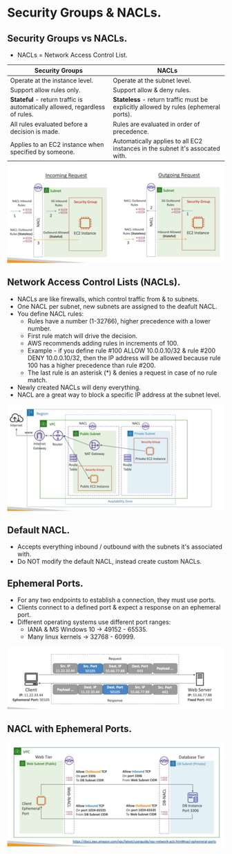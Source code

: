 # **Security Groups & NACLs.**

## **Security Groups vs NACLs.**

* NACLs = Network Access Control List.

| Security Groups  | NACLs  |
|---|---|
| Operate at the instance level.  | Operate at the subnet level.  |
| Support allow rules only.  | Support allow & deny rules.  |
| **Stateful** - return traffic is automatically allowed, regardless of rules.  | **Stateless** - return traffic must be explicitly allowed by rules (ephemeral ports).  |
| All rules evaluated before a decision is made.  | Rules are evaluated in order of precedence.  |
| Applies to an EC2 instance when specified by someone.  | Automatically applies to all EC2 instances in the subnet it's assocated with.  |

<img src='./images/InboundVsOutboundNACL.png'>

## **Network Access Control Lists (NACLs).**

* NACLs are like firewalls, which control traffic from & to subnets.
* One NACL per subnet, new subnets are assigned to the deafult NACL.
* You define NACL rules:
    * Rules have a number (1-32766), higher precedence with a lower number.
    * First rule match will drive the decision.
    * AWS recommends adding rules in increments of 100.
    * Example - if you define rule #100 ALLOW 10.0.0.10/32 & rule #200 DENY 10.0.0.10/32, then the IP address will be allowed because rule 100 has a higher precedence than rule #200.
    * The last rule is an asterisk (*) & denies a request in case of no rule match.
* Newly created NACLs will deny everything.
* NACL are a great way to block a specific IP address at the subnet level.

<img src='./images/NACLArchitecture.png'>

## **Default NACL.**

* Accepts everything inbound / outbound with the subnets it's associated with.
* Do NOT modify the default NACL, instead create custom NACLs.

## **Ephemeral Ports.**

* For any two endpoints to establish a connection, they must use ports.
* Clients connect to a defined port & expect a response on an ephemeral port.
* Different operating systems use different port ranges:
    * IANA & MS Windows 10 -> 49152 - 65535.
    * Many linux kernels -> 32768 - 60999.

<img src='./images/EphemeralPorts.png'>

## **NACL with Ephemeral Ports.**

<img src='./images/EphemeralPortsDBExample.png'>